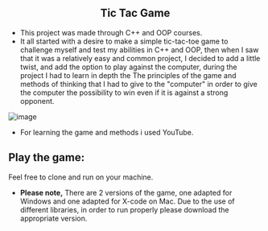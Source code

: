 <h2 align="center">Tic Tac Game</h2>

- This project was made through C++ and OOP courses.
- It all started with a desire to make a simple tic-tac-toe game to challenge myself and test my abilities in C++ and OOP, then when I saw that it was a relatively easy and common project, I decided to add a little twist, and add the option to play against the computer, during the project I had to learn in depth the The principles of the game and methods of thinking that I had to give to the "computer" in order to give the computer the possibility to win even if it is against a strong opponent.

![image](https://user-images.githubusercontent.com/114755882/208367701-158e20c2-a7bd-4cfd-8d87-5c49322c9d17.png)

- For learning the game and methods i used YouTube.

## Play the game:
Feel free to clone and run on your machine.
- **Please note,**
There are 2 versions of the game, one adapted for Windows and one adapted for X-code on Mac.
Due to the use of different libraries, in order to run properly please download the appropriate version.
